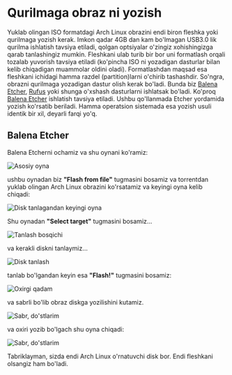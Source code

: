 # Qurilmaga obraz ni yozish

Yuklab olingan ISO formatdagi Arch Linux obrazini endi biron fleshka yoki
qurilmaga yozish kerak. Imkon qadar 4GB dan kam bo'lmagan USB3.0 lik qurilma
ishlatish tavsiya etiladi, qolgan optsiyalar o'zingiz xohishingizga qarab
tanlashingiz mumkin. Fleshkani ulab turib bir bor uni formatlash orqali tozalab
yuvorish tavsiya etiladi (ko'pincha ISO ni yozadigan dasturlar bilan kelib
chiqadigan muammolar oldini oladi). Formatlashdan maqsad esa fleshkani ichidagi
hamma razdel (partition)larni o'chirib tashashdir. So'ngra, obrazni qurilmaga
yozadigan dastur olish kerak bo'ladi. Bunda biz
[Balena Etcher](https://www.balena.io/etcher/), [Rufus](https://rufus.ie/) yoki
shunga o'xshash dasturlarni ishlatsak bo'ladi. Ko'proq
[Balena Etcher](https://www.balena.io/etcher/) ishlatish tavsiya etiladi. Ushbu
qo'llanmada Etcher yordamida yozish ko'rsatib beriladi. Hamma operatsion
sistemada esa yozish usuli identik bir xil, deyarli farqi yo'q.

## Balena Etcher

Balena Etcherni ochamiz va shu oynani ko'ramiz:

![Asosiy oyna](/install/asosiy-oyna.png)

ushbu oynadan biz **"Flash from file"** tugmasini bosamiz va torrentdan yuklab
olingan Arch Linux obrazini ko'rsatamiz va keyingi oyna kelib chiqadi:

![Disk tanlagandan keyingi oyna](/install/tanlagandan-keyin.png)

Shu oynadan **"Select target"** tugmasini bosamiz...

![Tanlash bosqichi](/install/diskni-tanlaymiz-1.png)

va kerakli diskni tanlaymiz...

![Disk tanlash](/install/diskni-tanlaymiz-2.png)

tanlab bo'lgandan keyin esa **"Flash!"** tugmasini bosamiz:

![Oxirgi qadam](/install/tanlab-bolgandan-keyin.png)

va sabrli bo'lib obraz diskga yozilishini kutamiz.

![Sabr, do'stlarim](/install/sabr.png)

va oxiri yozib bo'lgach shu oyna chiqadi:

![Sabr, do'stlarim](/install/yakun.png)

Tabriklayman, sizda endi Arch Linux o'rnatuvchi disk bor. Endi fleshkani
olsangiz ham bo'ladi.
